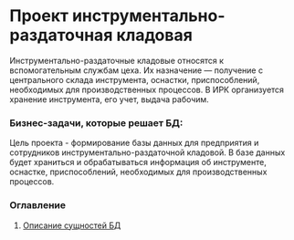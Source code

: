 # Проект инструментально-раздаточная кладовая

Инструментально-раздаточные кладовые относятся к вспомогательным службам цеха. Их назначение — получение с центрального склада инструмента, оснастки, приспособлений, необходимых для производственных процессов. В ИРК организуется хранение инструмента, его учет, выдача рабочим.

### Бизнес-задачи, которые решает БД:

Цель проекта - формирование базы данных для предприятия и сотрудников инструментально-раздаточной кладовой. В базе данных будет храниться и обрабатываться информация об инструменте, оснастке, приспособлений, необходимых для производственных процессов.

### Оглавление
1. [Описание сущностей БД](hw01/Entity.md)